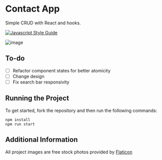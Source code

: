 # Contact App

Simple CRUD with React and hooks.

[![Javascript Style Guide](https://badgen.net/badge/eslint/airbnb/ff5a5f?icon=airbnb)](https://github.com/airbnb/javascript)

![image](https://user-images.githubusercontent.com/12193814/97295115-a70a5800-182d-11eb-99e8-ed1c4026240a.png)

## To-do

- [ ] Refactor component states for better atomicity
- [ ] Change design
- [ ] Fix search bar responsivity

## Running the Project

To get started, fork the repository and then run the following commands:

    npm install
    npm run start

## Additional Information

All project images are free stock photos provided by [Flaticon](https://www.flaticon.com/)

